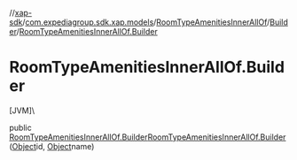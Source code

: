 //[xap-sdk](../../../../index.md)/[com.expediagroup.sdk.xap.models](../../index.md)/[RoomTypeAmenitiesInnerAllOf](../index.md)/[Builder](index.md)/[RoomTypeAmenitiesInnerAllOf.Builder](-room-type-amenities-inner-all-of.-builder.md)

# RoomTypeAmenitiesInnerAllOf.Builder

[JVM]\

public [RoomTypeAmenitiesInnerAllOf.Builder](index.md)[RoomTypeAmenitiesInnerAllOf.Builder](-room-type-amenities-inner-all-of.-builder.md)([Object](https://docs.oracle.com/javase/8/docs/api/java/lang/Object.html)id, [Object](https://docs.oracle.com/javase/8/docs/api/java/lang/Object.html)name)
